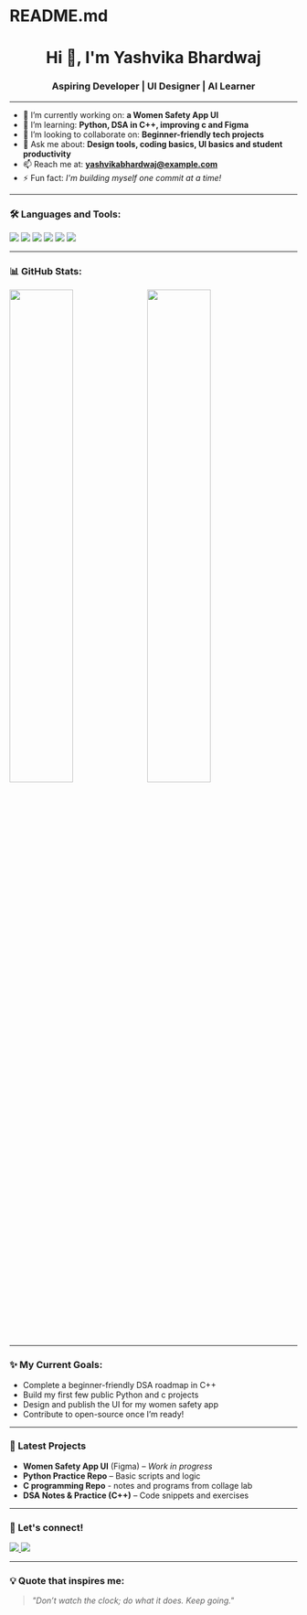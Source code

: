 # README.md

<h1 align="center">Hi 👋, I'm Yashvika Bhardwaj</h1>
<h3 align="center">Aspiring Developer | UI Designer | AI Learner</h3>

---

- 🔭 I’m currently working on: **a Women Safety App UI**
- 🌱 I’m learning: **Python, DSA in C++, improving c and Figma**
- 👯 I’m looking to collaborate on: **Beginner-friendly tech projects**
- 💬 Ask me about: **Design tools, coding basics, UI basics and student productivity**
- 📫 Reach me at: **yashvikabhardwaj@example.com** 
- ⚡ Fun fact: *I'm building myself one commit at a time!*

---

### 🛠️ Languages and Tools:
<p align="left">
  <img src="https://img.shields.io/badge/Python-3776AB?style=for-the-badge&logo=python&logoColor=white"/>
  <img src="https://img.shields.io/badge/C-00599C?style=for-the-badge&logo=c&logoColor=white"/>
  <img src="https://img.shields.io/badge/C++-00599C?style=for-the-badge&logo=cplusplus&logoColor=white"/>
  <img src="https://img.shields.io/badge/Figma-F24E1E?style=for-the-badge&logo=figma&logoColor=white"/>
  <img src="https://img.shields.io/badge/GitHub-181717?style=for-the-badge&logo=github&logoColor=white"/>
  <img src="https://img.shields.io/badge/Canva-00C4CC?style=for-the-badge&logo=canva&logoColor=white"/>
</p>

---

### 📊 GitHub Stats:
<p align="left">
  <img src="https://github-readme-stats.vercel.app/api?username=YashvikaBhardwaj&show_icons=true&theme=radical" width="47%"/>
  <img src="https://github-readme-streak-stats.herokuapp.com/?user=YashvikaBhardwaj&theme=radical" width="47%"/>
</p>

---

### ✨ My Current Goals:
- Complete a beginner-friendly DSA roadmap in C++
- Build my first few public Python and c projects
- Design and publish the UI for my women safety app
- Contribute to open-source once I’m ready!

---

### 📝 Latest Projects
- **Women Safety App UI** (Figma) – *Work in progress*
- **Python Practice Repo** – Basic scripts and logic
- **C programming Repo** - notes and programs from collage lab
- **DSA Notes & Practice (C++)** – Code snippets and exercises


---

### 💬 Let's connect!
<p align="left">
  <a href="https://www.linkedin.com/in/yashvikabhardwaj" target="_blank">
    <img src="https://img.shields.io/badge/LinkedIn-blue?style=for-the-badge&logo=linkedin&logoColor=white" />
  </a>
  <a href="mailto:yashvikabhardwaj@example.com">
    <img src="https://img.shields.io/badge/Email-D14836?style=for-the-badge&logo=gmail&logoColor=white" />
  </a>
</p>

---

### 💡 Quote that inspires me:
> *"Don’t watch the clock; do what it does. Keep going."*

